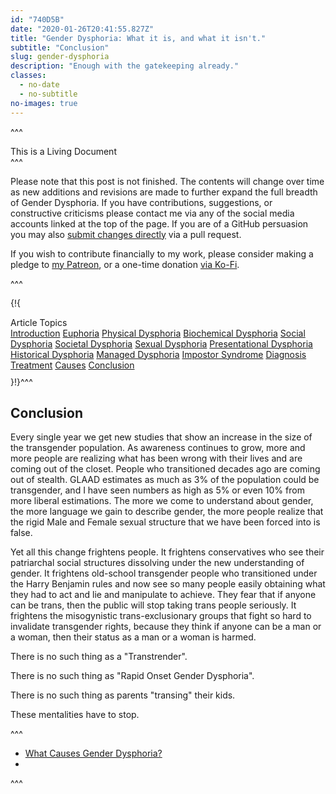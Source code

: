 ```yaml
---
id: "740D5B"
date: "2020-01-26T20:41:55.827Z"
title: "Gender Dysphoria: What it is, and what it isn't."
subtitle: "Conclusion"
slug: gender-dysphoria
description: "Enough with the gatekeeping already."
classes:
  - no-date
  - no-subtitle
no-images: true
---
```


<!--[-->^^^<style>
  .post-content h2 {
    border-bottom: 1px solid #ccc;
    padding-bottom: 5px;
    /*margin-top: 1.5em;*/
  }
</style>

<div class="cw living"><div class="cw-header">This is a Living Document</div>^^^

Please note that this post is not finished. The contents will change over time as new additions and revisions are made to further expand the full breadth of Gender Dysphoria. If you have contributions, suggestions, or constructive criticisms please contact me via any of the social media accounts linked at the top of the page. If you are of a GitHub persuasion you may also [submit changes directly](https://github.com/Twipped/CurvyAndTrans.com/tree/master/posts/2020-01-26.1200.740D5B) via a pull request.

If you wish to contribute financially to my work, please consider making a pledge to [my Patreon](https://patreon.com/curvyandtrans), or a one-time donation [via Ko-Fi](https://ko-fi.com/curvyandtrans).

^^^</div>

{!{
<div class="card right span4" style="margin-top: 0; margin-bottom: 10px;">
  <div class="card-header">Article Topics</div>
  <div class="list-group list-group-flush">
    <a class="list-group-item" href="index.html">Introduction</a>
    <a class="list-group-item" href="01-euphoria.html">Euphoria</a>
    <a class="list-group-item" href="02-physical-biochemical.html#physical-dysphoria">Physical Dysphoria</a>
    <a class="list-group-item" href="02-physical-biochemical.html#biochemical-dysphoria">Biochemical Dysphoria</a>
    <a class="list-group-item" href="03-social-societal.html#social-dysphoria">Social Dysphoria</a>
    <a class="list-group-item" href="03-social-societal.html#societal-dysphoria">Societal Dysphoria</a>
    <a class="list-group-item" href="03-social-societal.html#sexual-dysphoria">Sexual Dysphoria</a>
    <a class="list-group-item" href="04-presentational.html#presentational-dysphoria">Presentational Dysphoria</a>
    <a class="list-group-item" href="04-presentational.html#historical-dysphoria">Historical Dysphoria</a>
    <a class="list-group-item" href="05-managed.html#managed-dysphoria">Managed Dysphoria</a>
    <a class="list-group-item" href="05-managed.html#impostor-syndrome">Impostor Syndrome</a>
    <a class="list-group-item" href="06-diagnosis.html">Diagnosis</a>
    <a class="list-group-item" href="07-treatment.html">Treatment</a>
    <a class="list-group-item" href="08-causes.html">Causes</a>
    <a class="list-group-item active" href="09-conclusion.html">Conclusion</a>
  </div>
</div>
}!}^^^<!--]-->

## Conclusion

Every single year we get new studies that show an increase in the size of the transgender population. As awareness continues to grow, more and more people are realizing what has been wrong with their lives and are coming out of the closet. People who transitioned decades ago are coming out of stealth. GLAAD estimates as much as 3% of the population could be transgender, and I have seen numbers as high as 5% or even 10% from more liberal estimations. The more we come to understand about gender, the more language we gain to describe gender, the more people realize that the rigid Male and Female sexual structure that we have been forced into is false.

Yet all this change frightens people. It frightens conservatives who see their patriarchal social structures dissolving under the new understanding of gender. It frightens old-school transgender people who transitioned under the Harry Benjamin rules and now see so many people easily obtaining what they had to act and lie and manipulate to achieve. They fear that if anyone can be trans, then the public will stop taking trans people seriously. It frightens the misogynistic trans-exclusionary groups that fight so hard to invalidate transgender rights, because they think if anyone can be a man or a woman, then their status as a man or a woman is harmed.

There is no such thing as a "Transtrender".

There is no such thing as "Rapid Onset Gender Dysphoria".

There is no such thing as parents "transing" their kids.

These mentalities have to stop.

^^^<ul class="nav nav-fill pager">
  <li class="nav-item">
    <a href="08-causes.html" class="btn btn-info btn-arrow-left">What Causes Gender Dysphoria?</a>
  </li>
  <li class="nav-item">
  </li>
</ul>^^^

